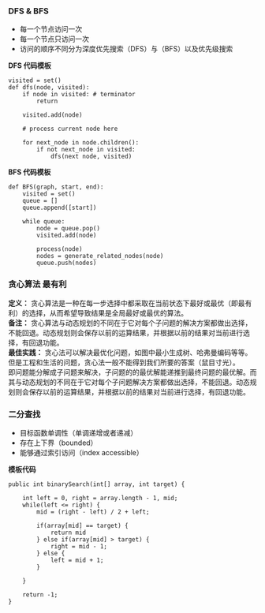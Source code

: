 ### DFS & BFS
* 每一个节点访问一次
* 每一个节点只访问一次
* 访问的顺序不同分为深度优先搜索（DFS）与（BFS）以及优先级搜索   

**DFS 代码模板**  


	visited = set()    
	def dfs(node, visited):
		if node in visited: # terminator
			return
		
		visited.add(node)

		# process current node here
		
		for next_node in node.children():
			if not next_node in visited:
				dfs(next node, visited)  



**BFS 代码模板**  

	def BFS(graph, start, end):
		visited = set()
		queue = []
		queue.append([start])

		while queue:
			node = queue.pop()
			visited.add(node)

			process(node)
			nodes = generate_related_nodes(node)
			queue.push(nodes)



### 贪心算法 最有利
**定义：** 贪心算法是一种在每一步选择中都采取在当前状态下最好或最优（即最有利）的选择，从而希望导致结果是全局最好或最优的算法。  
**备注：** 贪心算法与动态规划的不同在于它对每个子问题的解决方案都做出选择，不能回退。动态规划则会保存以前的运算结果，并根据以前的结果对当前进行选择，有回退功能。  
**最佳实践：** 贪心法可以解决最优化问题，如图中最小生成树、哈弗曼编码等等。但是工程和生活的问题，贪心法一般不能得到我们所要的答案（鼠目寸光）。  
即问题能分解成子问题来解决，子问题的的最优解能递推到最终问题的最优解。而其与动态规划的不同在于它对每个子问题解决方案都做出选择，不能回退。动态规划则会保存以前的运算结果，并根据以前的结果对当前进行选择，有回退功能。  

### 二分查找  
* 目标函数单调性（单调递增或者递减）
* 存在上下界（bounded）  
* 能够通过索引访问（index accessible）  

**模板代码**  

    public int binarySearch(int[] array, int target) {  
	
		int left = 0, right = array.length - 1, mid;
		while(left <= right) {  
			mid = (right - left) / 2 + left;

			if(array[mid] == target) {  
				return mid
			} else if(array[mid] > target) {
				right = mid - 1;
			} else {
				left = mid + 1;
			}		

		}
		
		return -1;
	}





